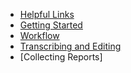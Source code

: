 

* [Helpful Links](helpful_links.md)
* [Getting Started](getting_started.md)
* [Workflow](workflow.md)
* [Transcribing and Editing](transcribing_editing.md)
* [Collecting Reports]
